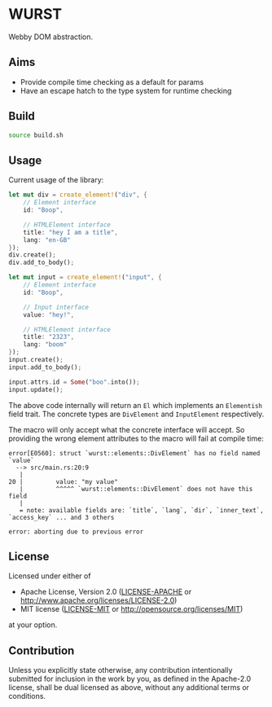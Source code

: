 # WURST

Webby DOM abstraction.

## Aims

- Provide compile time checking as a default for params
- Have an escape hatch to the type system for runtime checking

## Build

```bash
source build.sh
```

## Usage

Current usage of the library:

```rust
let mut div = create_element!("div", {
    // Element interface
    id: "Boop",

    // HTMLElement interface
    title: "hey I am a title",
    lang: "en-GB"
});
div.create();
div.add_to_body();

let mut input = create_element!("input", {
    // Element interface
    id: "Boop",

    // Input interface
    value: "hey!",

    // HTMLElement interface
    title: "2323",
    lang: "boom"
});
input.create();
input.add_to_body();

input.attrs.id = Some("boo".into());
input.update();
```

The above code internally will return an `El` which implements an `Elementish` field trait.
The concrete types are `DivElement` and `InputElement` respectively.

The macro will only accept what the concrete interface will accept. So providing the wrong element attributes to the macro will fail at compile time:

```
error[E0560]: struct `wurst::elements::DivElement` has no field named `value`
  --> src/main.rs:20:9
   |
20 |         value: "my value"
   |         ^^^^^ `wurst::elements::DivElement` does not have this field
   |
   = note: available fields are: `title`, `lang`, `dir`, `inner_text`, `access_key` ... and 3 others

error: aborting due to previous error
```


## License

Licensed under either of

 * Apache License, Version 2.0
   ([LICENSE-APACHE](LICENSE-APACHE) or http://www.apache.org/licenses/LICENSE-2.0)
 * MIT license
   ([LICENSE-MIT](LICENSE-MIT) or http://opensource.org/licenses/MIT)

at your option.

## Contribution

Unless you explicitly state otherwise, any contribution intentionally submitted
for inclusion in the work by you, as defined in the Apache-2.0 license, shall be
dual licensed as above, without any additional terms or conditions.
